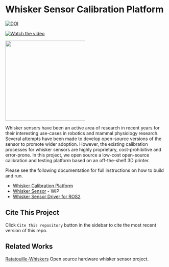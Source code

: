 # Whisker Sensor Calibration Platform

[![DOI](https://zenodo.org/badge/DOI/10.5281/zenodo.11081338.svg)](https://zenodo.org/doi/10.5281/zenodo.11081338)

[![Watch the video](https://https://github.com/FoR-Group1/OpenWhisker/calibration_platform/docs/figures/video_thumbnail.jpg)](https://www.youtube.com/watch?v=EIAvARFTPrY)

<img src=calibration_platform/docs/figures/3d_printer_overview.jpg  width="250">

Whisker sensors have been an active area of research in recent years for their interesting use-cases in robotics and mammal physiology research.
Several attempts have been made to develop open-source versions of the sensor to promote wider adoption.
However, the existing calibration processes for whisker sensors are highly proprietary, cost-prohibitive and error-prone.
In this project, we open source a low-cost open-source calibration and testing platform based on an off-the-shelf 3D printer.

Please see the following documentation for full instructions on how to build and run.

- [Whisker Calibration Platform](calibration_platform)
- [Whisker Sensor](sensor_platform) - WIP
- [Whisker Sensor Driver for ROS2](calibration_platform/software/whisker_driver_ros2/)

## Cite This Project

Click `Cite this repository` button in the sidebar to cite the most recent version of this repo.

## Related Works

[Ratatouille-Whiskers](https://github.com/Ratatouille-Whiskers/Ratatouille-Whisker) Open source hardware whisker sensor project.
